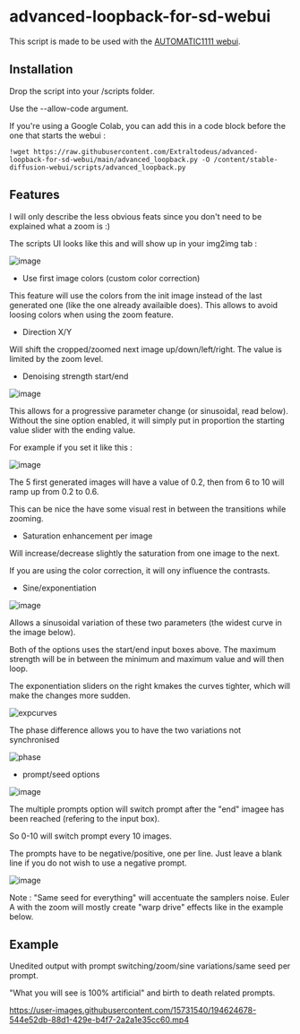 # advanced-loopback-for-sd-webui

This script is made to be used with the [AUTOMATIC1111 webui](https://github.com/AUTOMATIC1111/stable-diffusion-webui).

## Installation

Drop the script into your /scripts folder.

Use the --allow-code argument.

If you're using a Google Colab, you can add this in a code block before the one that starts the webui :

    !wget https://raw.githubusercontent.com/Extraltodeus/advanced-loopback-for-sd-webui/main/advanced_loopback.py -O /content/stable-diffusion-webui/scripts/advanced_loopback.py

## Features

I will only describe the less obvious feats since you don't need to be explained what a zoom is :)

The scripts UI looks like this and will show up in your img2img tab :

![image](https://user-images.githubusercontent.com/15731540/194636007-4dfaa7a1-b8d2-48a5-bd8d-b88b69fb8c90.png)

- Use first image colors (custom color correction)

This feature will use the colors from the init image instead of the last generated one (like the one already availaible does). This allows to avoid loosing colors when using the zoom feature.

- Direction X/Y

Will shift the cropped/zoomed next image up/down/left/right. The value is limited by the zoom level.

- Denoising strength start/end

![image](https://user-images.githubusercontent.com/15731540/194637537-8b5dcb0e-f3c7-45bd-9c09-e60ffa0b76a8.png)

This allows for a progressive parameter change (or sinusoidal, read below). Without the sine option enabled, it will simply put in proportion the starting value slider with the ending value.

For example if you set it like this :

![image](https://user-images.githubusercontent.com/15731540/194638100-56389bf2-fd81-4721-801e-36df59414aba.png)

The 5 first generated images will have a value of 0.2, then from 6 to 10 will ramp up from 0.2 to 0.6.

This can be nice the have some visual rest in between the transitions while zooming.

- Saturation enhancement per image

Will increase/decrease slightly the saturation from one image to the next.

If you are using the color correction, it will ony influence the contrasts.

- Sine/exponentiation

![image](https://user-images.githubusercontent.com/15731540/194638484-351a6401-51b3-4c5d-a705-cb4372c08e5e.png)

Allows a sinusoidal variation of these two parameters (the widest curve in the image below).

Both of the options uses the start/end input boxes above. The maximum strength will be in between the minimum and maximum value and will then loop.

The exponentiation sliders on the right kmakes the curves tighter, which will make the changes more sudden.

![expcurves](https://user-images.githubusercontent.com/15731540/194625416-ca0f3a3d-f0a3-4d00-9146-f30ac508a46b.png)

The phase difference allows you to have the two variations not synchronised

![phase](https://user-images.githubusercontent.com/15731540/194625410-97754da7-4e61-49d9-9305-eeea1ec712cf.png)

- prompt/seed options

![image](https://user-images.githubusercontent.com/15731540/194639114-86b477f3-8d94-4e7f-975a-828d93d2f738.png)

The multiple prompts option will switch prompt after the "end" imagee has been reached (refering to the input box).

So 0-10 will switch prompt every 10 images.

The prompts have to be negative/positive, one per line. Just leave a blank line if you do not wish to use a negative prompt.

![image](https://user-images.githubusercontent.com/15731540/194639713-80063fd9-cb55-40a0-a588-28cd78ac164f.png)

Note : "Same seed for everything" will accentuate the samplers noise. Euler A with the zoom will mostly create "warp drive" effects like in the example below.

## Example

Unedited output with prompt switching/zoom/sine variations/same seed per prompt.

"What you will see is 100% artificial" and birth to death related prompts.

https://user-images.githubusercontent.com/15731540/194624678-544e52db-88d1-429e-b4f7-2a2a1e35cc60.mp4
